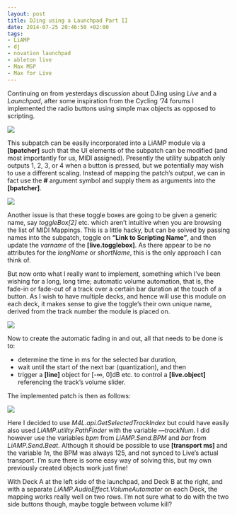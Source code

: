 ```yaml
---
layout: post
title: DJing using a Launchpad Part II
date: 2014-07-25 20:46:50 +02:00
tags:
- LiAMP
- dj
- novation launchpad
- ableton live
- Max MSP
- Max for Live
---
```

Continuing on from yesterdays discussion about DJing using *Live* and a *Launchpad*, after some inspiration from the Cycling ‘74 forums I implemented the radio buttons using simple max objects as opposed to scripting.

![]({{site.url}}/assets/images/posts/2014/14-07-25/01.png)

This subpatch can be easily incorporated into a LiAMP module via a **[bpatcher]** such that the UI elements of the subpatch can be modified (and most importantly for us, MIDI assigned). Presently the utility subpatch only outputs 1, 2, 3, or 4 when a button is pressed, but we potentially may wish to use a different scaling. Instead of mapping the patch’s output, we can in fact use the **#** argument symbol and supply them as arguments into the **[bpatcher]**.

![]({{site.url}}/assets/images/posts/2014/14-07-25/02.png)

Another issue is that these toggle boxes are going to be given a generic name, say *toggleBox[2]* etc. which aren’t intuitive when you are browsing the list of MIDI Mappings. This is a little hacky, but can be solved by passing names into the subpatch, toggle on **“Link to Scripting Name”**, and then update the *varname* of the **[live.togglebox]**. As there appear to be no attributes for the *longName* or *shortName*, this is the only approach I can think of.

But now onto what I really want to implement, something which I’ve been wishing for a long, long time; automatic volume automation, that is, the fade-in or fade-out of a track over a certain bar duration at the touch of a button. As I wish to have multiple decks, and hence will use this module on each deck, it makes sense to give the toggle’s their own unique name, derived from the track number the module is placed on.

![]({{site.url}}/assets/images/posts/2014/14-07-25/03.png)

Now to create the automatic fading in and out, all that needs to be done is to:
- determine the time in ms for the selected bar duration,
- wait until the start of the next bar (quantization), and then
- trigger a **[line]** object for [-∞, 0]dB etc. to control a **[live.object]** referencing the track’s volume slider.

The implemented patch is then as follows:

![]({{site.url}}/assets/images/posts/2014/14-07-25/04.png)

Here I decided to use *M4L.api.GetSelectedTrackIndex* but could have easily also used *LiAMP.utility.PathFinder* with the variable *—trackNum*. I did however use the variables *bpm* from *LiAMP.Send.BPM* and *bar* from *LiAMP.Send.Beat*. Although it should be possible to use **[transport ms]** and the variable *1n*, the BPM was always 125, and not synced to Live’s actual transport. I’m sure there is some easy way of solving this, but my own previously created objects work just fine!

With Deck A at the left side of the launchpad, and Deck B at the right, and with a separate *LiAMP.AudioEffect.VolumeAutomator* on each Deck, the mapping works really well on two rows. I’m not sure what to do with the two side buttons though, maybe toggle between volume kill?
